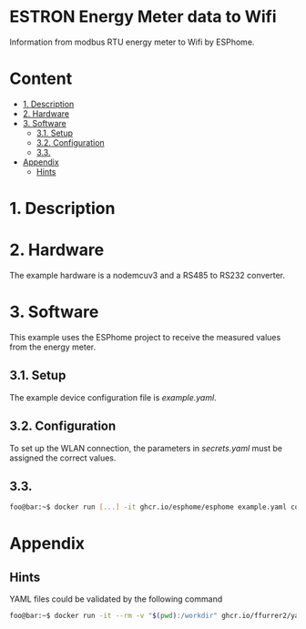 # ESTRON Energy Meter data to Wifi <!-- omit in toc -->

Information from modbus RTU energy meter to Wifi by ESPhome.

# Content <!-- omit in toc -->

- [1. Description](#1-description)
- [2. Hardware](#2-hardware)
- [3. Software](#3-software)
  - [3.1. Setup](#31-setup)
  - [3.2. Configuration](#32-configuration)
  - [3.3.](#33)
- [Appendix](#appendix)
  - [Hints](#hints)


# 1. Description

# 2. Hardware

The example hardware is a nodemcuv3 and a RS485 to RS232 converter. 

# 3. Software

This example uses the ESPhome project to receive the measured values from the energy meter.  

## 3.1. Setup

The example device configuration file is *example.yaml*.

## 3.2. Configuration

To set up the WLAN connection, the parameters in *secrets.yaml* must be assigned the correct values. 

## 3.3. 

```bash
foo@bar:~$ docker run [...] -it ghcr.io/esphome/esphome example.yaml compile
```

# Appendix

## Hints

YAML files could be validated by the following command

```bash
foo@bar:~$ docker run -it --rm -v "$(pwd):/workdir" ghcr.io/ffurrer2/yamllint my-file.yaml
```